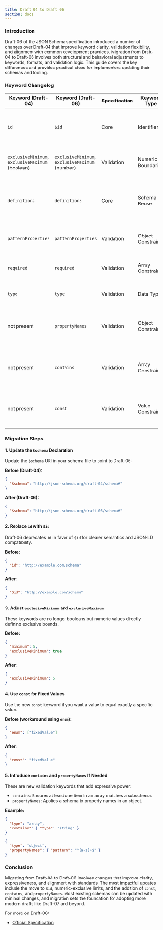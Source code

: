 ```yaml
---
title: Draft 04 to Draft 06
section: docs
---
```



### Introduction

Draft-06 of the JSON Schema specification introduced a number of changes over Draft-04 that improve keyword clarity, validation flexibility, and alignment with common development practices. Migration from Draft-04 to Draft-06 involves both structural and behavioral adjustments to keywords, formats, and validation logic. This guide covers the key differences and provides practical steps for implementers updating their schemas and tooling.

### Keyword Changelog

| Keyword (Draft-04)                               | Keyword (Draft-06)                              | Specification | Keyword Type       | Behavior Details                                                                            |
| ------------------------------------------------ | ----------------------------------------------- | ------------- | ------------------ | ------------------------------------------------------------------------------------------- |
| `id`                                             | `$id`                                           | Core          | Identifier         | Replaces `id` with `$id` to align with JSON-LD and emphasize its identifier role.           |
| `exclusiveMinimum`, `exclusiveMaximum` (boolean) | `exclusiveMinimum`, `exclusiveMaximum` (number) | Validation    | Numeric Boundaries | Previously booleans tied to `minimum`/`maximum`; now standalone numeric values.             |
| `definitions`                                    | `definitions`                                   | Core          | Schema Reuse       | Still available but less emphasized in later drafts in favor of `$defs` (introduced later). |
| `patternProperties`                              | `patternProperties`                             | Validation    | Object Constraints | Behavior unchanged but formalized with stricter regex requirements.                         |
| `required`                                       | `required`                                      | Validation    | Array Constraint   | Unchanged but clarified that values must be unique.                                         |
| `type`                                           | `type`                                          | Validation    | Data Type          | Expanded to accept boolean schemas as valid types.                                          |
| not present                                      | `propertyNames`                                 | Validation    | Object Constraint  | Newly introduced: restricts allowed property names using a subschema.                       |
| not present                                      | `contains`                                      | Validation    | Array Constraint   | Newly introduced: checks if at least one array element matches a schema.                    |
| not present                                      | `const`                                         | Validation    | Value Constraint   | Newly introduced: matches instance against a single fixed value.                            |

### Migration Steps

#### 1. Update the `$schema` Declaration

Update the `$schema` URI in your schema file to point to Draft-06:

**Before (Draft-04):**

```json
{
  "$schema": "http://json-schema.org/draft-04/schema#"
}
```

**After (Draft-06):**

```json
{
  "$schema": "http://json-schema.org/draft-06/schema#"
}
```

#### 2. Replace `id` with `$id`

Draft-06 deprecates `id` in favor of `$id` for clearer semantics and JSON-LD compatibility.

**Before:**

```json
{
  "id": "http://example.com/schema"
}
```

**After:**

```json
{
  "$id": "http://example.com/schema"
}
```

#### 3. Adjust `exclusiveMinimum` and `exclusiveMaximum`

These keywords are no longer booleans but numeric values directly defining exclusive bounds.

**Before:**

```json
{
  "minimum": 5,
  "exclusiveMinimum": true
}
```

**After:**

```json
{
  "exclusiveMinimum": 5
}
```

#### 4. Use `const` for Fixed Values

Use the new `const` keyword if you want a value to equal exactly a specific value.

**Before (workaround using `enum`):**

```json
{
  "enum": ["fixedValue"]
}
```

**After:**

```json
{
  "const": "fixedValue"
}
```

#### 5. Introduce `contains` and `propertyNames` If Needed

These are new validation keywords that add expressive power:

* `contains`: Ensures at least one item in an array matches a subschema.
* `propertyNames`: Applies a schema to property names in an object.

**Example:**

```json
{
  "type": "array",
  "contains": { "type": "string" }
}
```

```json
{
  "type": "object",
  "propertyNames": { "pattern": "^[a-z]+$" }
}
```

### Conclusion

Migrating from Draft-04 to Draft-06 involves changes that improve clarity, expressiveness, and alignment with standards. The most impactful updates include the move to `$id`, numeric-exclusive limits, and the addition of `const`, `contains`, and `propertyNames`. Most existing schemas can be updated with minimal changes, and migration sets the foundation for adopting more modern drafts like Draft-07 and beyond.

For more on Draft-06:

* [Official Specification](https://json-schema.org/draft-06/draft-wright-json-schema-01)

